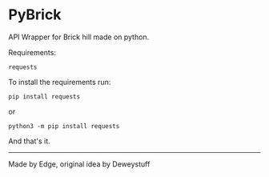 # PyBrick
API Wrapper for Brick hill made on python.


Requirements:
```
requests
```

To install the requirements run:
```
pip install requests
```
or
```
python3 -m pip install requests
```
And that's it.

----

Made by Edge, original idea by Deweystuff


